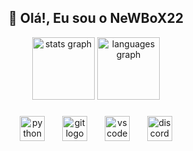 <h2 align="center">👋 Olá!, Eu sou o NeWBoX22</h2>

<div align="center">
  <img src="https://github-readme-stats.vercel.app/api?username=NeWBoX22&hide_title=false&hide_rank=false&show_icons=true&include_all_commits=true&count_private=true&disable_animations=false&theme=dracula&locale=en&hide_border=false&order=1" height="100" alt="stats graph"  />
  <img src="https://github-readme-stats.vercel.app/api/top-langs?username=NeWBoX22&locale=pt-br&hide_title=false&layout=compact&card_width=320&langs_count=3&theme=dracula&hide_border=false&order=2&custom_title=LInguagens" height="100" alt="languages graph"  />
</div>

###


###

<div align="center">
  <img src="https://skillicons.dev/icons?i=py" height="40" alt="python logo"  />
  <img width="20" />
  <img src="https://skillicons.dev/icons?i=git" height="40" alt="git logo"  />
  <img width="20" />
  <img src="https://skillicons.dev/icons?i=vscode" height="40" alt="vscode logo"  />
  <img width="20" />
  <img src="https://skillicons.dev/icons?i=discord" height="40" alt="discord logo"  />
</div>

###
